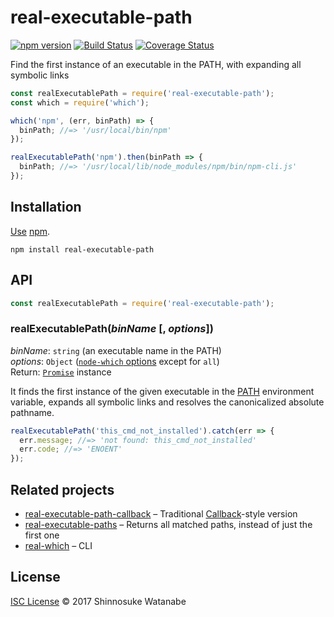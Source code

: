# real-executable-path

[![npm version](https://img.shields.io/npm/v/real-executable-path.svg)](https://www.npmjs.com/package/real-executable-path)
[![Build Status](https://travis-ci.org/shinnn/real-executable-path.svg?branch=master)](https://travis-ci.org/shinnn/real-executable-path)
[![Coverage Status](https://img.shields.io/coveralls/shinnn/real-executable-path.svg)](https://coveralls.io/github/shinnn/real-executable-path)

Find the first instance of an executable in the PATH, with expanding all symbolic links

```javascript
const realExecutablePath = require('real-executable-path');
const which = require('which');

which('npm', (err, binPath) => {
  binPath; //=> '/usr/local/bin/npm'
});

realExecutablePath('npm').then(binPath => {
  binPath; //=> '/usr/local/lib/node_modules/npm/bin/npm-cli.js'
});
```

## Installation

[Use](https://docs.npmjs.com/cli/install) [npm](https://docs.npmjs.com/getting-started/what-is-npm).

```
npm install real-executable-path
```

## API

```javascript
const realExecutablePath = require('real-executable-path');
```

### realExecutablePath(*binName* [, *options*])

*binName*: `string` (an executable name in the PATH)  
*options*: `Object` ([`node-which` options](https://github.com/npm/node-which#options) except for `all`)  
Return: [`Promise`](http://www.ecma-international.org/ecma-262/6.0/#sec-promise-constructor) instance

It finds the first instance of the given executable in the [PATH](http://pubs.opengroup.org/onlinepubs/000095399/basedefs/xbd_chap08.html#tag_08_03) environment variable, expands all symbolic links and resolves the canonicalized absolute pathname.

```javascript
realExecutablePath('this_cmd_not_installed').catch(err => {
  err.message; //=> 'not found: this_cmd_not_installed'
  err.code; //=> 'ENOENT'
});
```

## Related projects

* [real-executable-path-callback](https://github.com/shinnn/real-executable-path-callback) – Traditional [Callback](http://thenodeway.io/posts/understanding-error-first-callbacks/)-style version
* [real-executable-paths](https://github.com/shinnn/real-executable-paths) – Returns all matched paths, instead of just the first one
* [real-which](https://github.com/shinnn/real-which) – CLI

## License

[ISC License](./LICENSE) © 2017 Shinnosuke Watanabe
